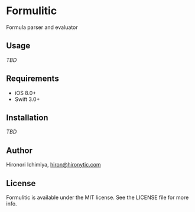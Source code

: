 # Formulitic

Formula parser and evaluator

## Usage

*TBD*

## Requirements

- iOS 8.0+
- Swift 3.0+

## Installation

*TBD*

<!--
### CocoaPods

Formulitic is available through [CocoaPods](http://cocoapods.org).
To install it, simply add the following lines to your Podfile:

```ruby
use_frameworks!
pod "Formulitic"
```

### Carthage

Formulitic is available through [Carthage](https://github.com/Carthage/Carthage).
To install it, simply add the following line to your Cartfile:

```
github "hironytic/Formulitic"
```
-->

## Author

Hironori Ichimiya, hiron@hironytic.com

## License

Formulitic is available under the MIT license. See the LICENSE file for more info.
